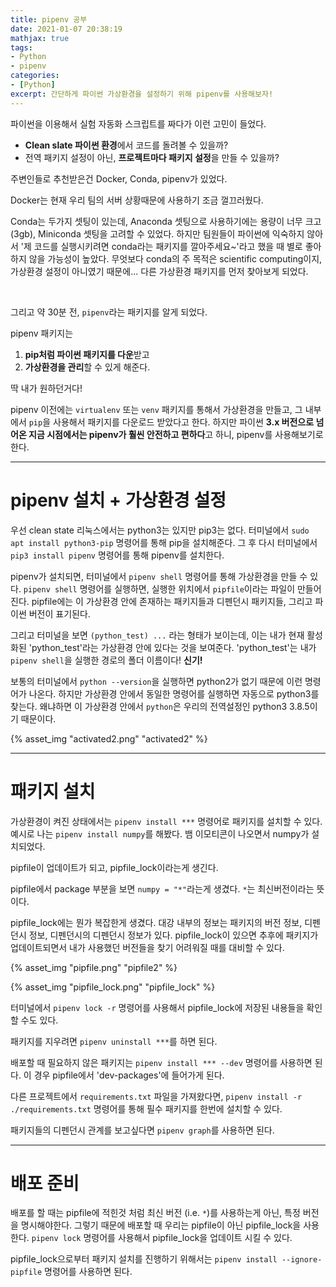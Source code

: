 ```yaml
---
title: pipenv 공부
date: 2021-01-07 20:38:19
mathjax: true
tags: 
- Python
- pipenv
categories: 
- [Python]
excerpt: 간단하게 파이썬 가상환경을 설정하기 위해 pipenv를 사용해보자!
---
```


파이썬을 이용해서 실험 자동화 스크립트를 짜다가 이런 고민이 들었다.

- **Clean slate 파이썬 환경**에서 코드를 돌려볼 수 있을까?
- 전역 패키지 설정이 아닌, **프로젝트마다 패키지 설정**을 만들 수 있을까?

주변인들로 추천받은건 Docker, Conda, pipenv가 있었다.

Docker는 현재 우리 팀의 서버 상황때문에 사용하기 조금 껄끄러웠다.

Conda는 두가지 셋팅이 있는데, Anaconda 셋팅으로 사용하기에는 용량이 너무 크고 (3gb), Miniconda 셋팅을 고려할 수 있었다.
하지만 팀원들이 파이썬에 익숙하지 않아서 '제 코드를 실행시키려면 conda라는 패키지를 깔아주세요~'라고 했을 때 별로 좋아하지 않을 가능성이 높았다.
무엇보다 conda의 주 목적은 scientific computing이지, 가상환경 설정이 아니였기 때문에... 다른 가상환경 패키지를 먼저 찾아보게 되었다.

<br>

그리고 약 30분 전, `pipenv`라는 패키지를 알게 되었다.

pipenv 패키지는 
1. **pip처럼 파이썬 패키지를 다운**받고
2. **가상환경을 관리**할 수 있게 해준다.

딱 내가 원하던거다!

pipenv 이전에는 `virtualenv` 또는 `venv` 패키지를 통해서 가상환경을 만들고, 그 내부에서 `pip`을 사용해서 패키지를 다운로드 받았다고 한다.
하지만 파이썬 **3.x 버전으로 넘어온 지금 시점에서는 pipenv가 훨씬 안전하고 편하다**고 하니, pipenv를 사용해보기로 한다.

---

# pipenv 설치 + 가상환경 설정

우선 clean state 리눅스에서는 python3는 있지만 pip3는 없다.
터미널에서 `sudo apt install python3-pip` 명령어를 통해 pip을 설치해준다.
그 후 다시 터미널에서 `pip3 install pipenv` 명령어를 통해 pipenv를 설치한다.

pipenv가 설치되면, 터미널에서 `pipenv shell` 명령어를 통해 가상환경을 만들 수 있다.
`pipenv shell` 명령어를 실행하면, 실행한 위치에서 `pipfile`이라는 파일이 만들어진다.
pipfile에는 이 가상환경 안에 존재하는 패키지들과 디펜던시 패키지들, 그리고 파이썬 버전이 표기된다.

그리고 터미널을 보면 `(python_test) ...` 라는 형태가 보이는데, 이는 내가 현재 활성화된 'python_test'라는 가상환경 안에 있다는 것을 보여준다.
'python_test'는 내가 `pipenv shell`을 실행한 경로의 폴더 이름이다! 
**신기!**

보통의 터미널에서 `python --version`을 실행하면 python2가 없기 때문에 이런 명령어가 나온다.
하지만 가상환경 안에서 동일한 명령어를 실행하면 자동으로 python3를 찾는다.
왜냐하면 이 가상환경 안에서 `python`은 우리의 전역설정인 python3 3.8.5이기 때문이다.

{% asset_img "activated2.png" "activated2" %}


---

# 패키지 설치 

가상환경이 켜진 상태에서는 `pipenv install ***` 명령어로 패키지를 설치할 수 있다.
예시로 나는 `pipenv install numpy`를 해봤다.
뱀 이모티콘이 나오면서 numpy가 설치되었다.

pipfile이 업데이트가 되고, pipfile_lock이라는게 생긴다.

pipfile에서 package 부분을 보면 `numpy = "*"`라는게 생겼다.
`*`는 최신버전이라는 뜻이다.

pipfile_lock에는 뭔가 복잡한게 생겼다.
대강 내부의 정보는 패키지의 버전 정보, 디펜던시 정보, 디펜던시의 디펜던시 정보가 있다.
pipfile_lock이 있으면 추후에 패키지가 업데이트되면서 내가 사용했던 버전들을 찾기 어려워질 때를 대비할 수 있다.

{% asset_img "pipfile.png" "pipfile2" %}

{% asset_img "pipfile_lock.png" "pipfile_lock" %}

터미널에서 `pipenv lock -r` 명령어를 사용해서 pipfile_lock에 저장된 내용들을 확인할 수도 있다.

패키지를 지우려면 `pipenv uninstall ***`를 하면 된다.

배포할 때 필요하지 않은 패키지는 `pipenv install *** --dev` 명령어를 사용하면 된다.
이 경우 pipfile에서 'dev-packages'에 들어가게 된다.

다른 프로젝트에서 `requirements.txt` 파일을 가져왔다면, `pipenv install -r ./requirements.txt` 명령어를 통해 필수 패키지를 한번에 설치할 수 있다.

패키지들의 디펜던시 관계를 보고싶다면 `pipenv graph`를 사용하면 된다.

---

# 배포 준비

배포를 할 때는 pipfile에 적힌것 처럼 최신 버전 (i.e. `*`)를 사용하는게 아닌, 특정 버전을 명시해야한다.
그렇기 때문에 배포할 때 우리는 pipfile이 아닌 pipfile_lock을 사용한다.
`pipenv lock` 명령어를 사용해서 pipfile_lock을 업데이트 시킬 수 있다.

pipfile_lock으로부터 패키지 설치를 진행하기 위해서는 `pipenv install --ignore-pipfile` 명령어를 사용하면 된다.



